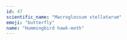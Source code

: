 ```yaml
---
id: 47
scientific_name: "Macroglossum stellatarum"
emoji: "butterfly"
name: "Hummingbird hawk-moth"
---
```

